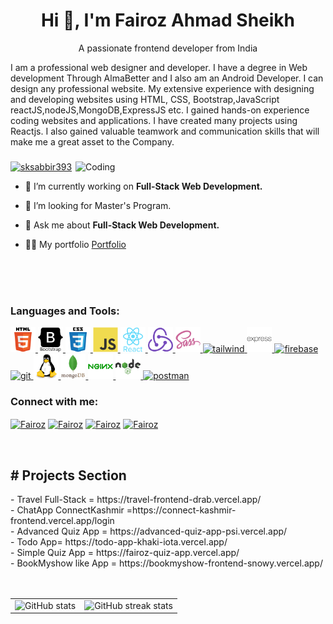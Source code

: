 
###### <h1 align="center">Hi 👋, I'm Fairoz Ahmad Sheikh</h1>

<p align="center">A passionate frontend developer from India</p>

I am a professional web designer and developer. I have a degree in Web development Through AlmaBetter and I also am an Android Developer. I can design any professional website. My extensive experience with designing and developing websites using HTML, CSS, Bootstrap,JavaScript reactJS,nodeJS,MongoDB,ExpressJS etc. I gained hands-on experience coding websites and applications. I have created many projects using Reactjs. I also gained valuable teamwork and communication skills that will make me a great asset to the Company.

###

<img align="right" alt="Coding" width="400" src="https://cdn.dribbble.com/users/1162077/screenshots/3848914/programmer.gif">

<div align="left"><p> <a href="https://twitter.com/Ferozahmad7272" target="blank"><img src="https://img.shields.io/twitter/follow/Faiozahmad7272?logo=twitter&style=for-the-badge" alt="sksabbir393" /></a> </p>

- 🌱 I’m currently working on **Full-Stack Web Development.**
- 🤔 I’m looking for Master's Program.
- 💬 Ask me about **Full-Stack Web Development.**

- 👨‍💻 My portfolio <a href="https://portfolio-three-gray-24.vercel.app/">Portfolio</a></div>

<br>
<br>
<br>


<h3 align="left">Languages and Tools:</h3>
<p align="left"> <a href="https://www.w3.org/html/" target="_blank" rel="noreferrer"> <img src="https://raw.githubusercontent.com/devicons/devicon/master/icons/html5/html5-original-wordmark.svg" alt="html5" width="40" height="40"/> </a> <a href="https://getbootstrap.com" target="_blank" rel="noreferrer"> <img src="https://raw.githubusercontent.com/devicons/devicon/master/icons/bootstrap/bootstrap-plain-wordmark.svg" alt="bootstrap" width="40" height="40"/> </a> <a href="https://www.w3schools.com/css/" target="_blank" rel="noreferrer"> <img src="https://raw.githubusercontent.com/devicons/devicon/master/icons/css3/css3-original-wordmark.svg" alt="css3" width="40" height="40"/> <a href="https://developer.mozilla.org/en-US/docs/Web/JavaScript" target="_blank" rel="noreferrer"> <img src="https://raw.githubusercontent.com/devicons/devicon/master/icons/javascript/javascript-original.svg" alt="javascript" width="40" height="40"/> </a> <a href="https://reactjs.org/" target="_blank" rel="noreferrer"> <img src="https://raw.githubusercontent.com/devicons/devicon/master/icons/react/react-original-wordmark.svg" alt="react" width="40" height="40"/> </a> <a href="https://redux.js.org" target="_blank" rel="noreferrer"> <img src="https://raw.githubusercontent.com/devicons/devicon/master/icons/redux/redux-original.svg" alt="redux" width="40" height="40"/> </a> <a href="https://sass-lang.com" target="_blank" rel="noreferrer"> <img src="https://raw.githubusercontent.com/devicons/devicon/master/icons/sass/sass-original.svg" alt="sass" width="40" height="40"/> </a> <a href="https://tailwindcss.com/" target="_blank" rel="noreferrer"> <img src="https://www.vectorlogo.zone/logos/tailwindcss/tailwindcss-icon.svg" alt="tailwind" width="40" height="40"/> </a> </a> <a href="https://expressjs.com" target="_blank" rel="noreferrer"> <img src="https://raw.githubusercontent.com/devicons/devicon/master/icons/express/express-original-wordmark.svg" alt="express" width="40" height="40"/> </a> <a href="https://firebase.google.com/" target="_blank" rel="noreferrer"> <img src="https://www.vectorlogo.zone/logos/firebase/firebase-icon.svg" alt="firebase" width="40" height="40"/> </a> <a href="https://git-scm.com/" target="_blank" rel="noreferrer"> <img src="https://www.vectorlogo.zone/logos/git-scm/git-scm-icon.svg" alt="git" width="40" height="40"/> </a>  <a href="https://www.linux.org/" target="_blank" rel="noreferrer"> <img src="https://raw.githubusercontent.com/devicons/devicon/master/icons/linux/linux-original.svg" alt="linux" width="40" height="40"/> </a> <a href="https://www.mongodb.com/" target="_blank" rel="noreferrer"> <img src="https://raw.githubusercontent.com/devicons/devicon/master/icons/mongodb/mongodb-original-wordmark.svg" alt="mongodb" width="40" height="40"/> </a> <a href="https://www.nginx.com" target="_blank" rel="noreferrer"> <img src="https://raw.githubusercontent.com/devicons/devicon/master/icons/nginx/nginx-original.svg" alt="nginx" width="40" height="40"/> </a> <a href="https://nodejs.org" target="_blank" rel="noreferrer"> <img src="https://raw.githubusercontent.com/devicons/devicon/master/icons/nodejs/nodejs-original-wordmark.svg" alt="nodejs" width="40" height="40"/> </a> <a href="https://postman.com" target="_blank" rel="noreferrer"> <img src="https://www.vectorlogo.zone/logos/getpostman/getpostman-icon.svg" alt="postman" width="40" height="40"/> </a>  </p>

### Connect with me:

<p align="left">
<a href="https://twitter.com/Ferozahmad7272" target="blank"><img align="center" src="https://raw.githubusercontent.com/rahuldkjain/github-profile-readme-generator/master/src/images/icons/Social/twitter.svg" alt="Fairoz" height="30" width="40" /></a>
<a href="https://www.linkedin.com/in/fairoz-ahmad-sheikh-2877b8278/" target="blank"><img align="center" src="https://raw.githubusercontent.com/rahuldkjain/github-profile-readme-generator/master/src/images/icons/Social/linked-in-alt.svg" alt="Fairoz" height="30" width="40" /></a>
<a href="https://fb.com/bazil.abbas.77" target="blank"><img align="center" src="https://raw.githubusercontent.com/rahuldkjain/github-profile-readme-generator/master/src/images/icons/Social/facebook.svg" alt="Fairoz" height="30" width="40" /></a>
<a href="https://instagram.com/feroz.ahmad_/" target="blank"><img align="center" src="https://raw.githubusercontent.com/rahuldkjain/github-profile-readme-generator/master/src/images/icons/Social/instagram.svg" alt="Fairoz" height="30" width="40" /></a>
</p>
<br>
<div >
<h2>  #  Projects Section</h2>
-  Travel Full-Stack =  https://travel-frontend-drab.vercel.app/<br/>
-  ChatApp ConnectKashmir =https://connect-kashmir-frontend.vercel.app/login</br>
-  Advanced Quiz App = https://advanced-quiz-app-psi.vercel.app/</br>
-  Todo App=  https://todo-app-khaki-iota.vercel.app/</br>
-  Simple Quiz App = https://fairoz-quiz-app.vercel.app/</br>
-  BookMyshow like App = https://bookmyshow-frontend-snowy.vercel.app/</br>
</div>
</br>
</br>
<div align="center">

<table>
  <tr>
    <td>
      <img src="https://github-readme-stats.vercel.app/api?username=FairozAhmadSheikh&show_icons=true" alt="GitHub stats">
    </td>
    <td>
      <img src="https://streak-stats.demolab.com/?user=FairozAhmadSheikh" alt="GitHub streak stats">
    </td>
  </tr>
</table>



